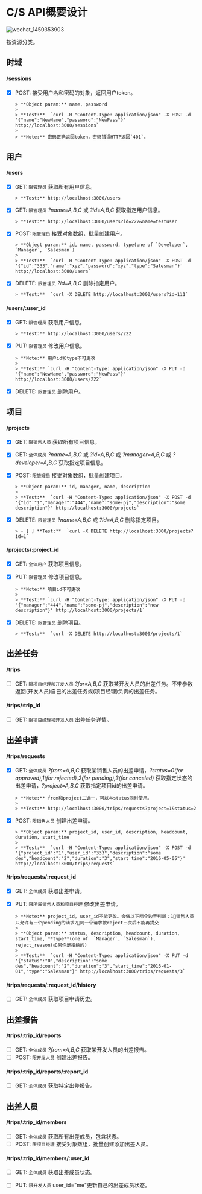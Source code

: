 # C/S API概要设计

![wechat_1450353903](https://cloud.githubusercontent.com/assets/7262715/12070883/d6113e1e-b0c9-11e5-8153-0563f4975c0d.png)

按资源分类。

## 时域

#### /sessions

- [x] POST: 接受用户名和密码的对象，返回用户token。
      
      > **Object param:** name, password
      > 
      > **Test:**  `curl -H "Content-Type: application/json" -X POST -d '{"name":"NewName","password":"NewPass"}' http://localhost:3000/sessions`
      > 
      > **Note:** 密码正确返回token，密码错误HTTP返回`401`。

## 用户

#### /users

- [x] GET: `限管理员` 获取所有用户信息。
      
      > **Test:** http://localhost:3000/users


- [x] GET: `限管理员` *?name=A,B,C* 或 *?id=A,B,C* 获取指定用户信息。
      
      > **Test:** http://localhost:3000/users?id=222&name=testuser


- [x] POST: `限管理员` 接受对象数组，批量创建用户。
      
      > **Object param:** id, name, password, type(one of `Developer`, `Manager`, `Salesman`)
      > 
      > **Test:**  `curl -H "Content-Type: application/json" -X POST -d '{"id":"333","name":"xyz","password":"xyz","type":"Salesman"}' http://localhost:3000/users`


- [x] DELETE: `限管理员` *?id=A,B,C* 删除指定用户。
      
      > **Test:**  `curl -X DELETE http://localhost:3000/users?id=111`

#### /users/:user_id

- [x] GET: `限管理员` 获取用户信息。
      
      > **Test:** http://localhost:3000/users/222
      
- [x] PUT: `限管理员` 修改用户信息。
      
      > **Note:** 用户id和type不可更改
      > 
      > **Test:** `curl -H "Content-Type: application/json" -X PUT -d '{"name":"NewName","password":"NewPass"}' http://localhost:3000/users/222`
      
- [x] DELETE: `限管理员` 删除用户。

## 项目

#### /projects

- [x] GET: `限销售人员` 获取所有项目信息。
      
- [x] GET: `全体成员` *?name=A,B,C* 或 *?id=A,B,C* 或 *?manager=A,B,C*  或 *?developer=A,B,C* 获取指定项目信息。
      
- [x] POST: `限管理员` 接受对象数组，批量创建项目。
      
      > **Object param:** id, manager, name, description
      > 
      > **Test:**  `curl -H "Content-Type: application/json" -X POST -d '{"id":"1","manager":"444","name":"some-pj","description":"some description"}' http://localhost:3000/projects`
      
- [x] DELETE: `限管理员` *?name=A,B,C* 或 *?id=A,B,C* 删除指定项目。
      
      > - [ ] **Test:**  `curl -X DELETE http://localhost:3000/projects?id=1`

#### /projects/:project_id

- [x] GET: `全体用户` 获取项目信息。
      
- [x] PUT: `限管理员` 修改项目信息。
      
      > **Note:** 项目id不可更改
      > 
      > **Test:** `curl -H "Content-Type: application/json" -X PUT -d '{"manager":"444","name":"some-pj","description":"new description"}' http://localhost:3000/projects/1`
      
- [x] DELETE: `限管理员` 删除项目。
      
      > **Test:**  `curl -X DELETE http://localhost:3000/projects/1`

## 出差任务

#### /trips

- [ ] GET: `限项目经理和开发人员` *?for=A,B,C* 获取某开发人员的出差任务。不带参数返回(开发人员)自己的出差任务或(项目经理)负责的出差任务。

#### /trips/:trip_id

- [ ] GET: `限项目经理和开发人员` 出差任务详情。

## 出差申请

#### /trips/requests

- [x] GET: `全体成员` *?from=A,B,C* 获取某销售人员的出差申请，*?status=0(for approved),1(for rejected),2(for pending),3(for canceled)* 获取指定状态的出差申请，*?project=A,B,C* 获取指定项目id的出差申请。
      
      > **Note:** from和project二选一，可以与status同时使用。
      > 
      > **Test:** http://localhost:3000/trips/requests?project=1&status=2
      
- [x] POST: `限销售人员` 创建出差申请。
      
      > **Object param:** project_id, user_id, description, headcount, duration, start_time
      > 
      > **Test:**  `curl -H "Content-Type: application/json" -X POST -d '{"project_id":"1","user_id":"333","description":"some des","headcount":"2","duration":"3","start_time":"2016-05-05"}' http://localhost:3000/trips/requests`

#### /trips/requests/:request_id

- [x] GET: `全体成员` 获取出差申请。
      
- [x] PUT: `限所属销售人员和项目经理` 修改出差申请。
      
      > **Note:** project_id, user_id不能更改。会做以下两个边界判断：1⃣️销售人员只允许有三个pending的请求2⃣️同一个请求被reject三次后不能再提交
      > 
      > **Object param:** status, description, headcount, duration, start_time, **type**(one of  `Manager`, `Salesman`), reject_reason(如果你是拒绝的)
      > 
      > **Test:**  `curl -H "Content-Type: application/json" -X PUT -d '{"status":"0","description":"some des","headcount":"2","duration":"3","start_time":"2016-01-01","type":"Salesman"}' http://localhost:3000/trips/requests/3`

#### /trips/requests/:request_id/history

- [ ] GET: `全体成员` 获取项目申请历史。

## 出差报告

#### /trips/:trip_id/reports

- [ ] GET: `全体成员` *?from=A,B,C* 获取某开发人员的出差报告。
- [ ] POST: `限开发人员` 创建出差报告。

#### /trips/:trip_id/reports/:report_id

- [ ] GET: `全体成员` 获取特定出差报告。

## 出差人员

#### /trips/:trip_id/members

- [ ] GET: `全体成员` 获取所有出差成员，包含状态。
- [ ] POST: `限项目经理` 接受对象数组，批量创建添加出差人员。

#### /trips/:trip_id/members/:user_id

- [ ] GET: `全体成员` 获取出差成员状态。
- [ ] PUT: `限开发人员` user_id="me"更新自己的出差成员状态。


